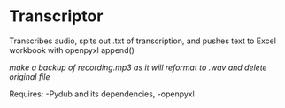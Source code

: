 # Transcriptor
Transcribes audio, spits out .txt of transcription, and pushes text to Excel workbook with openpyxl append()


*make a backup of recording.mp3 as it will reformat to .wav and delete original file*

Requires:
-Pydub and its dependencies, -openpyxl
